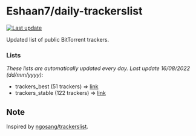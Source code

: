 
# Eshaan7/daily-trackerslist 

[![Last update](https://img.shields.io/badge/Last%20update-16/08/2022-blue.svg)](#)

Updated list of public BitTorrent trackers.

### Lists
*These lists are automatically updated every day. Last update 16/08/2022 (_dd/mm/yyyy_):*

* trackers_best (51 trackers) => [link](https://raw.githubusercontent.com/eshaan7/daily-trackerslist/master/trackers_best.txt)
* trackers_stable (122 trackers) => [link](https://raw.githubusercontent.com/eshaan7/daily-trackerslist/master/trackers_stable.txt)

## Note

Inspired by [ngosang/trackerslist](https://github.com/ngosang/trackerslist).
